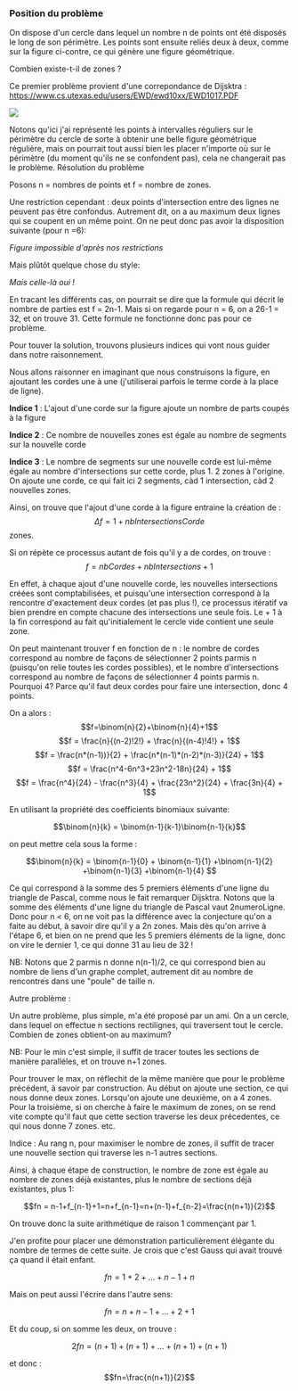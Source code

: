 ### Position du problème 

On dispose d'un cercle dans lequel un nombre n de points ont été disposés le long de son périmètre. Les points sont ensuite reliés deux à deux, comme sur la figure ci-contre, ce qui génère une figure géométrique.

Combien existe-t-il de zones ?

Ce premier problème provient d'une correpondance de Dijsktra : https://www.cs.utexas.edu/users/EWD/ewd10xx/EWD1017.PDF

![](https://raw.githubusercontent.com/Romathonat/vulgaireDevEntries/master/zones_cercle/cinq.png)

Notons qu'ici j'ai représenté les points à intervalles réguliers sur le périmètre du cercle de sorte à obtenir une belle figure géométrique régulière, mais on pourrait tout aussi bien les placer n'importe où sur le périmètre (du moment qu'ils ne se confondent pas), cela ne changerait pas le problème.
Résolution du problème

Posons n = nombres de points et f = nombre de zones.


Une restriction cependant : deux points d'intersection entre des lignes ne peuvent pas être confondus. Autrement dit, on a au maximum deux lignes qui se coupent en un même point. On ne peut donc pas avoir la disposition suivante (pour n =6):

[](https://raw.githubusercontent.com/Romathonat/vulgaireDevEntries/master/zones_cercle/impossible.png)
*Figure impossible d'après nos restrictions*

Mais plûtôt quelque chose du style:

[](https://raw.githubusercontent.com/Romathonat/vulgaireDevEntries/master/zones_cercle/possible.png)

*Mais celle-là oui !*



En tracant les différents cas, on pourrait se dire que la formule qui décrit le nombre de parties est f = 2n-1. Mais si on regarde pour n = 6, on a 26-1 = 32, et on trouve 31. Cette formule ne fonctionne donc pas pour ce problème.


Pour touver la solution, trouvons plusieurs indices qui vont nous guider dans notre raisonnement.

Nous allons raisonner en imaginant que nous construisons la figure, en ajoutant les cordes une à une (j'utiliserai parfois le terme corde à la place de ligne).

**Indice 1** : L'ajout d'une corde sur la figure ajoute un nombre de parts coupés à la figure

**Indice 2** : Ce nombre de nouvelles zones est égale au nombre de segments sur la nouvelle corde

**Indice 3** : Le nombre de segments sur une nouvelle corde est lui-même égale au nombre d'intersections sur cette corde, plus 1.
2 zones à l'origine. On ajoute une corde, ce qui fait ici 2 segments, càd 1 intersection,
càd 2 nouvelles zones.

[](https://raw.githubusercontent.com/Romathonat/vulgaireDevEntries/master/zones_cercle/explication.png)

Ainsi, on trouve que l'ajout d'une corde à la figure entraine la création de :
$$\Delta f = 1+nbIntersectionsCorde$$
zones.

Si on répète ce processus autant de fois qu'il y a de cordes, on trouve :
$$f=nbCordes+nbIntersections+1$$

En effet, à chaque ajout d'une nouvelle corde, les nouvelles intersections créées sont comptabilisées, et puisqu'une intersection correspond à la rencontre d'exactement deux cordes (et pas plus !), ce processus itératif va bien prendre en compte chacune des intersections une seule fois. Le + 1 à la fin correspond au fait qu'initialement le cercle vide contient une seule zone.

On peut maintenant trouver f en fonction de n : le nombre de cordes correspond au nombre de façons de sélectionner 2 points parmis n (puisqu'on relie toutes les cordes possibles), et le nombre d'intersections correspond au nombre de façons de sélectionner 4 points parmis n. Pourquoi 4? Parce qu'il faut deux cordes pour faire une intersection, donc 4 points.

On a alors :
$$f=\binom{n}{2}+\binom{n}{4}+1$$
$$f = \frac{n}{(n-2)!2!} + \frac{n}{(n-4)!4!} + 1$$ 
$$f = \frac{n*(n-1))}{2} + \frac{n*(n-1)*(n-2)*(n-3)}{24} + 1$$ 
$$f = \frac{n^4-6n^3+23n^2-18n}{24} + 1$$ 
$$f = \frac{n^4}{24} - \frac{n^3}{4} + \frac{23n^2}{24} + \frac{3n}{4} + 1$$ 

En utilisant la propriété des coefficients binomiaux suivante:

$$\binom{n}{k} = \binom{n-1}{k-1}\binom{n-1}{k}$$ 

on peut mettre cela sous la forme :

$$\binom{n}{k} = \binom{n-1}{0} + \binom{n-1}{1} +\binom{n-1}{2} +\binom{n-1}{3} +\binom{n-1}{4} $$ 

Ce qui correspond à la somme des 5 premiers éléments d'une ligne du triangle de Pascal, comme nous le fait remarquer Dijsktra. Notons que la somme des éléments d'une ligne du triangle de Pascal vaut 2numeroLigne. Donc pour n < 6, on ne voit pas la différence avec la conjecture qu'on a faite au début, à savoir dire qu'il y a 2n zones. Mais dès qu'on arrive à l'étape 6, et bien on ne prend que les 5 premiers éléments de la ligne, donc on vire le dernier 1, ce qui donne 31 au lieu de 32 !

NB: Notons que 2 parmis n donne n(n-1)/2, ce qui correspond bien au nombre de liens d'un graphe complet, autrement dit au nombre de rencontres dans une "poule" de taille n.


Autre problème :

Un autre problème, plus simple, m'a été proposé par un ami. On a un cercle, dans lequel on effectue n sections rectilignes, qui traversent tout le cercle. Combien de zones obtient-on au maximum?

NB: Pour le min c'est simple, il suffit de tracer toutes les sections de manière paralléles, et on trouve n+1 zones.

Pour trouver le max, on réflechit de la même manière que pour le problème précédent, à savoir par construction. Au début on ajoute une section, ce qui nous donne deux zones. Lorsqu'on ajoute une deuxième, on a 4 zones. Pour la troisième, si on cherche à faire le maximum de zones, on se rend vite compte qu'il faut que cette section traverse les deux précedentes, ce qui nous donne 7 zones. etc.

Indice : Au rang n, pour maximiser le nombre de zones, il suffit de tracer une nouvelle section qui traverse les n-1 autres sections.

Ainsi, à chaque étape de construction, le nombre de zone est égale au nombre de zones déjà existantes, plus le nombre de sections déjà existantes, plus 1:

$$fn = n-1+f_{n-1}+1=n+f_{n-1}=n+(n-1)+f_{n-2}=\frac{n(n+1)}{2}$$

On trouve donc la suite arithmétique de raison 1 commençant par 1.

J'en profite pour placer une démonstration particulièrement élégante du nombre de termes de cette suite. Je crois que c'est Gauss qui avait trouvé ça quand il était enfant.

$$fn=1+2+...+n−1+n$$

Mais on peut aussi l'écrire dans l'autre sens:

$$fn=n+n−1+...+2+1$$

Et du coup, si on somme les deux, on trouve :

$$2fn=(n+1)+(n+1)+...+(n+1)+(n+1)$$

et donc :
$$fn=\frac{n(n+1)}{2}$$
